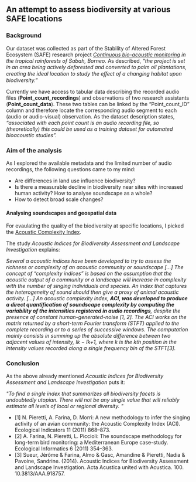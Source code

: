 ## An attempt to assess biodiversity at various SAFE locations
### Background

Our dataset was collected as part of the Stability of Altered Forest Ecosystem (SAFE) research project *[Continuous bio-acoustic monitoring](https://www.safeproject.net/projects/project_view/175) in the tropical rainforests of Sabah, Borneo.* As described, *“the project is set in an area being actively deforested and converted to palm oil plantations, creating the ideal location to study the eﬀect of a changing habitat upon biodiversity.”*

Currently we have access to tabular data describing the recorded audio files (**Point_count_recordings**) and observations of two research assistants (**Point_count_data**). These two tables can be linked by the “Point_count_ID” column and therefore locate the corresponding audio segment to each (audio or audio-visual) observation. As the dataset description states, *“associated with each point count is an audio recording file, so (theoretically) this could be used as a training dataset for automated bioacoustic studies”.*

### Aim of the analysis

As I explored the available metadata and the limited number of audio recordings, the following questions came to my mind: 

- Are differences in land use influence biodiversity?
- Is there a measurable decline in biodiversity near sites with increased human activity? How to analyse soundscape as a whole?
- How to detect broad scale changes?

#### Analysing soundscapes and geospatial data

For evaulating the quality of the biodiversity at specific locations, I picked the [Acoustic Complexity Index](https://github.com/patriceguyot/Acoustic_Indices).

The study *Acoustic Indices for Biodiversity Assessment and Landscape Investigation* explains:

*Several α acoustic indices have been developed to try to assess the richness or complexity of an acoustic community or soundscape [...]
The concept of “complexity indices” is based on the assumption that the acoustic output of a community or a landscape will increase in complexity with the number of singing individuals and species. An index that captures the heterogeneity of sound should then give a proxy of animal acoustic activity. [...] An acoustic complexity index, **ACI, was developed to produce a direct quantification of soundscape complexity by computing the variability of the intensities registered in audio recordings**, despite the presence of constant human-generated-noise [1, 2]. The ACI works on the matrix returned by a short-term Fourier transform (STFT) applied to the complete recording or to a series of successive windows. The computation mainly consists in summing up the absolute difference between two adjacent values of intensity, Ik − Ik+1, where k is the kth position in the intensity values recorded along a single frequency bin of the STFT[3].*

### Conclusion 

As the above already mentioned *Acoustic Indices for Biodiversity Assessment and Landscape Investigation* puts it:

*"To find a single index that summarizes all biodiversity facets is undoubtedly utopian. There will not be any single value that will reliably estimate all levels of local or regional diversity. "*


- [1] N. Pieretti, A. Farina, D. Morri: A new methodology to infer the singing activity of an avian community: the Acoustic
Complexity Index (ACI). Ecological Indicators 11 (2011)
868–873.
- [2] A. Farina, N. Pieretti, L. Piccioli: The soundscape methodology for long-term bird monitoring: a Mediterranean Europe case-study. Ecological Informatics 6 (2011) 354–363.
- [3] Sueur, Jérôme & Farina, Almo & Gasc, Amandine & Pieretti, Nadia & Pavoine, Sandrine. (2014). Acoustic Indices for Biodiversity Assessment and Landscape Investigation. Acta Acustica united with Acustica. 100. 10.3813/AAA.918757. 
